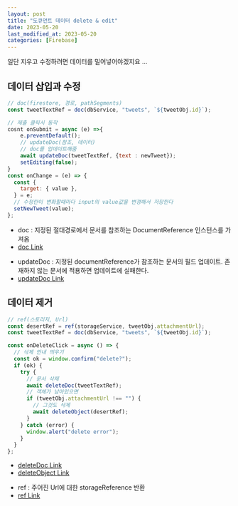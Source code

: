 ```yaml
---
layout: post
title: "도큐먼트 데이터 delete & edit"
date: 2023-05-20
last_modified_at: 2023-05-20
categories: [Firebase]
---
```


일단 지우고 수정하려면 데이터를 밀어넣어야겠지요 ...

## 데이터 삽입과 수정

```javascript
// doc(firestore, 경로, pathSegments)
const tweetTextRef = doc(dbService, "tweets", `${tweetObj.id}`);

// 제출 클릭시 동작
cosnt onSubmit = async (e) =>{
    e.preventDefault();
    // updateDoc(참조, 데이터)
    // doc를 업데이트해줌
    await updateDoc(tweetTextRef, {text : newTweet});
    setEditing(false);
}
const onChange = (e) => {
  const {
    target: { value },
  } = e;
  // 수정란이 변화할때마다 input의 value값을 변경해서 저장한다
  setNewTweet(value);
};
```

- doc : 지정된 절대경로에서 문서를 참조하는 DocumentReference 인스턴스를 가져옴
- [doc Link](https://firebase.google.com/docs/reference/js/firestore_)

* updateDoc : 지정된 documentReference가 참조하는 문서의 필드 업데이트. 존재하지 않는 문서에 적용하면 업데이트에 실패한다.
* [updateDoc Link](https://firebase.google.com/docs/reference/js/firestore_)

## 데이터 제거

```javascript
// ref(스토리지, Url)
const desertRef = ref(storageService, tweetObj.attachmentUrl);
const tweetTextRef = doc(dbService, "tweets", `${tweetObj.id}`);

const onDeleteClick = async () => {
  // 삭제 안내 띄우기
  const ok = window.confirm("delete?");
  if (ok) {
    try {
      // 문서 삭제
      await deleteDoc(tweetTextRef);
      // 객체가 남아있으면
      if (tweetObj.attachmentUrl !== "") {
        // 그것도 삭제
        await deleteObject(desertRef);
      }
    } catch (error) {
      window.alert("delete error");
    }
  }
};
```

- [deleteDoc Link](https://firebase.google.com/docs/reference/js/firestore_?hl=ko#deletedoc)
- [deleteObject Link](https://firebase.google.com/docs/reference/js/storage?hl=ko#deleteobject)

* ref : 주어진 Url에 대한 storageReference 반환
* [ref Link](https://firebase.google.com/docs/reference/js/storage)
